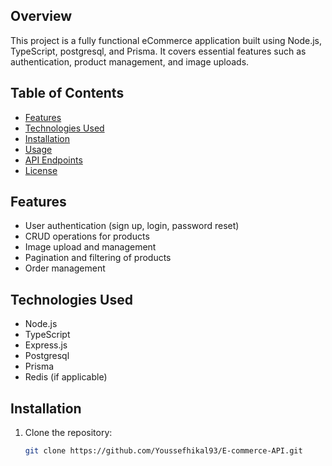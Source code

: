 ## Overview
This project is a fully functional eCommerce application built using Node.js, TypeScript, postgresql, and Prisma. It covers essential features such as authentication, product management, and image uploads.

## Table of Contents
- [Features](#features)
- [Technologies Used](#technologies-used)
- [Installation](#installation)
- [Usage](#usage)
- [API Endpoints](#api-endpoints)
- [License](#license)

## Features
- User authentication (sign up, login, password reset)
- CRUD operations for products
- Image upload and management
- Pagination and filtering of products
- Order management

## Technologies Used
- Node.js
- TypeScript
- Express.js
- Postgresql
- Prisma
- Redis (if applicable)

## Installation
1. Clone the repository:
   ```bash
   git clone https://github.com/Youssefhikal93/E-commerce-API.git
